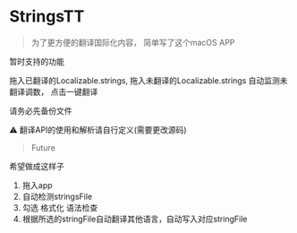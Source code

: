 # StringsTT

> 为了更方便的翻译国际化内容， 简单写了这个macOS APP

暂时支持的功能

拖入已翻译的Localizable.strings, 拖入未翻译的Localizable.strings
自动监测未翻译调数， 点击一键翻译

请务必先备份文件

⚠️ 翻译API的使用和解析请自行定义(需要更改源码)

> Future

希望做成这样子

1. 拖入app
2. 自动检测stringsFile
3. 勾选  格式化  语法检查
4. 根据所选的stringFile自动翻译其他语言，自动写入对应stringFile

